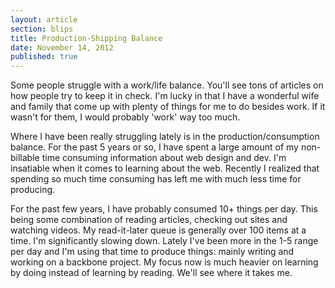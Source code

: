 ```yaml
---
layout: article
section: blips
title: Production-Shipping Balance
date: November 14, 2012
published: true
---
```


Some people struggle with a work/life balance. You'll see tons of articles on how people try to keep it in check. I'm lucky in that I have a wonderful wife and family that come up with plenty of things for me to do besides work. If it wasn't for them, I would probably 'work' way too much. 

Where I have been really struggling lately is in the production/consumption balance. For the past 5 years or so, I have spent a large amount of my non-billable time consuming information about  web design and dev. I'm insatiable when it comes to learning about the web. Recently I realized that spending so much time consuming has left me with much less time for producing.

For the past few years, I have probably consumed 10+ things per day. This being some combination of reading articles, checking out sites and watching videos. My read-it-later queue is generally over 100 items at a time. I'm significantly slowing down. Lately I've been more in the 1-5 range per day and I'm using that time to produce things: mainly writing and working on a backbone project. My focus now is much heavier on learning by doing instead of learning by reading. We'll see where it takes me.

